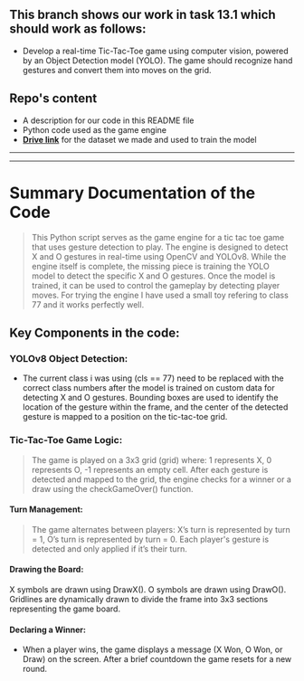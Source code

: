 ## This branch shows our work in task 13.1 which should work as follows:

- Develop a real-time Tic-Tac-Toe game using computer vision, powered by an Object Detection model (YOLO). The game should recognize hand gestures and convert them into moves on the grid.

## Repo's content

- A description for our code in this README file
- Python code used as the game engine
- **[Drive link](https://drive.google.com/drive/folders/1c8QZ-NIJ0zkRA0k8OvTMj14AMF7L-dT7)** for the dataset we made and used to train the model

----
----


# Summary Documentation of the Code

> This Python script serves as the game engine for a tic tac toe game that uses gesture detection to play. The engine is designed to detect X and O gestures in real-time using OpenCV and YOLOv8. While the engine itself is complete, the missing piece is training the YOLO model to detect the specific X and O gestures. Once the model is trained, it can be used to control the gameplay by detecting player moves. For trying the engine I have used a small toy refering to class 77 and it works perfectly well.

## Key Components in the code:

### YOLOv8 Object Detection:

- The current class i was using (cls == 77) need to be replaced with the correct class numbers after the model is trained on custom data for detecting X and O gestures.
Bounding boxes are used to identify the location of the gesture within the frame, and the center of the detected gesture is mapped to a position on the tic-tac-toe grid.

### Tic-Tac-Toe Game Logic:

>The game is played on a 3x3 grid (grid) where:
>1 represents X,
>0 represents O,
>-1 represents an empty cell.
>After each gesture is detected and mapped to the grid, the engine checks for a winner or a draw using the checkGameOver() function.

#### Turn Management:

>The game alternates between players:
>X’s turn is represented by turn = 1,
>O’s turn is represented by turn = 0.
>Each player's gesture is detected and only applied if it’s their turn.

#### Drawing the Board:

X symbols are drawn using DrawX().
O symbols are drawn using DrawO().
Gridlines are dynamically drawn to divide the frame into 3x3 sections representing the game board.

#### Declaring a Winner:

- When a player wins, the game displays a message (X Won, O Won, or Draw) on the screen. After a brief countdown the game resets for a new round.